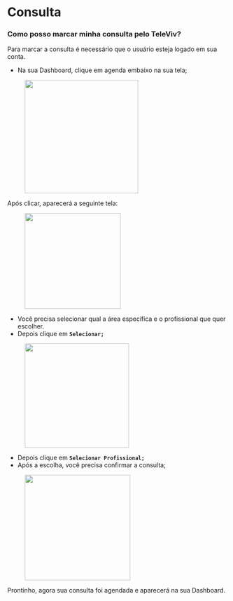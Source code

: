 # Consulta

### Como posso marcar minha consulta pelo TeleViv?

Para marcar a consulta é necessário que o usuário esteja logado em sua conta.

* Na sua Dashboard, clique em agenda embaixo na sua tela;

<figure><img src="../../.gitbook/assets/Captura de Tela 2023-04-27 às 15.22.22.png" alt="" width="259"><figcaption></figcaption></figure>

Após clicar, aparecerá a seguinte tela:

<figure><img src="../../.gitbook/assets/Captura de Tela 2023-04-27 às 15.18.03.png" alt="" width="219"><figcaption></figcaption></figure>

* Você precisa selecionar qual a área específica e o profissional que quer escolher.&#x20;
* Depois clique em **`Selecionar;`**

<figure><img src="../../.gitbook/assets/Captura de Tela 2023-04-27 às 15.19.04.png" alt="" width="238"><figcaption></figcaption></figure>

* Depois clique em **`Selecionar Profissional;`**
* Após a escolha, você precisa confirmar a consulta;

<figure><img src="../../.gitbook/assets/Captura de Tela 2023-04-27 às 15.19.19.png" alt="" width="241"><figcaption></figcaption></figure>

Prontinho, agora sua consulta foi agendada e aparecerá na sua Dashboard.
